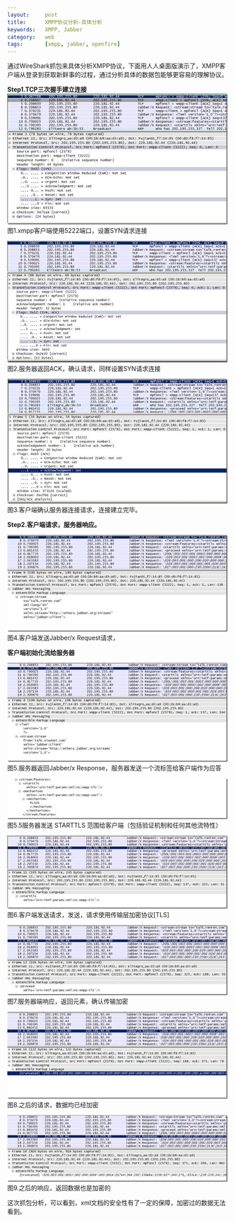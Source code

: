 ```yaml
---
layout:     post
title:      XMPP协议分析-具体分析
keywords:   XMPP, Jabber
category:   web 
tags:		[xmpp, jabber, openfire]
---
```


通过WireShark抓包来具体分析XMPP协议，下面用人人桌面版演示了，XMPP客户端从登录到获取新鲜事的过程，通过分析具体的数据包能够更容易的理解协议。

**Step1.TCP三次握手建立连接**
![](/assets/images/openfire/xmpp2.jpeg)
图1.xmpp客户端使用5222端口，设置SYN请求连接

![](/assets/images/openfire/xmpp3.jpeg)
图2.服务器返回ACK，确认请求，同样设置SYN请求连接

![](/assets/images/openfire/xmpp4.jpeg)
图3.客户端确认服务器连接请求，连接建立完毕。

**Step2.客户端请求，服务器响应。**

![](/assets/images/openfire/xmpp5.jpeg)
图4.客户端发送Jabber/x Request请求，

**客户端初始化流给服务器**

![](/assets/images/openfire/xmpp6.jpeg)
图5.服务器返回Jabber/x Response，服务器发送一个流标签给客户端作为应答

![](/assets/images/openfire/xmpp7.jpeg)
图5.5服务器发送 STARTTLS 范围给客户端（包括验证机制和任何其他流特性）

![](/assets/images/openfire/xmpp8.jpeg)
图6.客户端发送请求，发送，请求使用传输层加密协议[TLS]

![](/assets/images/openfire/xmpp9.jpeg)
图7.服务器端响应，返回元素，确认传输加密

![](/assets/images/openfire/xmpp10.jpeg)
图8.之后的请求，数据均已经加密

![](/assets/images/openfire/xmpp11.jpeg)
图9.之后的响应，返回数据也是加密的

这次抓包分析，可以看到，xml文档的安全性有了一定的保障，加密过的数据无法看到。